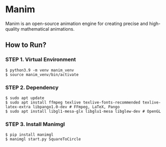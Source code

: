 # Manim
Manim is an open-source animation engine for creating precise and high-quality mathematical animations.

## How to Run?
### STEP 1. Virtual Environment
```
$ python3.9 -m venv manim_venv
$ source manim_venv/bin/activate
```

### STEP 2. Dependency
```
$ sudo apt update
$ sudo apt install ffmpeg texlive texlive-fonts-recommended texlive-latex-extra libpango1.0-dev # FFmpeg, LaTeX, Pango
$ sudo apt install libgl1-mesa-glx libglu1-mesa libglew-dev # OpenGL
```

### STEP 3. Install Manimgl
```
$ pip install manimgl
$ manimgl start.py SquareToCircle
```
